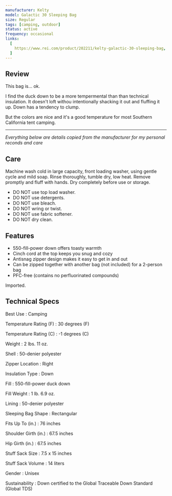 ```yaml
---
manufacturer: Kelty
model: Galactic 30 Sleeping Bag
size: Regular
tags: [camping, outdoor]
status: active
frequency: occasional
links:
  [
    https://www.rei.com/product/202211/kelty-galactic-30-sleeping-bag,
  ]
---
```


## Review

This bag is… ok.

I find the duck down to be a more tempermental than than technical insulation.
It doesn't loft withou intentionally shacking it out and fluffing it up.
Down has a tendency to clump.

But the colors are nice and it's a good temperature for most Southern California tent camping.

---

_Everything below are details copied from the manufacturer for my personal reconds and care_

## Care

Machine wash cold in large capacity, front loading washer, using gentle cycle and mild soap.
Rinse thoroughly, tumble dry, low heat. Remove promptly and fluff with hands.
Dry completely before use or storage.

- DO NOT use top load washer.
- DO NOT use detergents.
- DO NOT use bleach.
- DO NOT wring or twist.
- DO NOT use fabric softener.
- DO NOT dry clean.

## Features

- 550-fill-power down offers toasty warmth
- Cinch cord at the top keeps you snug and cozy
- Antisnag zipper design makes it easy to get in and out
- Can be zipped together with another bag (not included) for a 2-person bag
- PFC-free (contains no perfluorinated compounds)

Imported.

## Technical Specs

Best Use
: Camping

Temperature Rating (F)
: 30 degrees (F)

Temperature Rating (C)
: -1 degrees (C)

Weight
: 2 lbs. 11 oz.

Shell
: 50-denier polyester

Zipper Location
: Right

Insulation Type
: Down

Fill
: 550-fill-power duck down

Fill Weight
: 1 lb. 6.9 oz.

Lining
: 50-denier polyester

Sleeping Bag Shape
: Rectangular

Fits Up To (in.)
: 76 inches

Shoulder Girth (in.)
: 67.5 inches

Hip Girth (in.)
: 67.5 inches

Stuff Sack Size
: 7.5 x 15 inches

Stuff Sack Volume
: 14 liters

Gender
: Unisex

Sustainability
: Down certified to the Global Traceable Down Standard (Global TDS)
